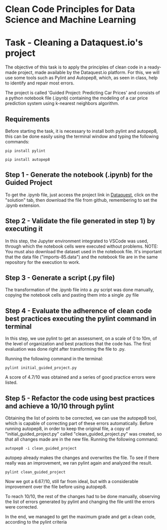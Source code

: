 # Clean Code Principles for Data Science and Machine Learning
# Task - Cleaning a Dataquest.io's project

The objective of this task is to apply the principles of clean code in a ready-made project, made available by the Dataquest.io platform. For this, we will use some tools such as Pylint and Autopep8, which, as seen in class, help to identify and repair most errors.

The project is called 'Guided Project: Predicting Car Prices' and consists of a python notebook file (.ipynb) containing the modeling of a car price prediction system using k-nearest neighbors algorithm.

## Requirements

Before starting the task, it is necessary to install both pylint and autopep8, this can be done easily using the terminal window and typing the following commands:

```
pip install pylint
```

```
pip install autopep8
```
## Step 1 - Generate the notebook (.ipynb) for the Guided Project

To get the .ipynb file, just access the project link in [Dataquest](https://app.dataquest.io/m/155/guided-project%3A-predicting-car-prices), click on the "solution" tab, then download the file from github, remembering to set the .ipynb extension.

## Step 2 - Validate the file generated in step 1) by executing it

In this step, the Jupyter environment integrated to VSCode was used, through which the notebook cells were executed without problems.
NOTE: You must also download the dataset used in the notebook file. It's important that the data file ("imports-85.data") and the notebook file are in the same repository for the execution to work.

## Step 3 - Generate a script (.py file)

The transformation of the .ipynb file into a .py script was done manually, copying the notebook cells and pasting them into a single .py file

## Step 4 - Evaluate the adherence of clean code best practices executing the pylint command in terminal

In this step, we use pylint to get an assessment, on a scale of 0 to 10m, of the level of organization and best practices that the code has. The first evaluation was done right after transforming the file to .py.

Running the following command in the terminal:

```
pylint initial_guided_project.py
```

A score of 4.7/10 was obtained and a series of good practice errors were listed.

## Step 5 - Refactor the code using best practices and achieve a 10/10 through pylint

Obtaining the list of points to be corrected, we can use the autopep8 tool, which is capable of correcting part of these errors automatically.
Before running autopep8, in order to keep the original file, a copy of "initial_guided_project.py" called "clean_guided_project.py" was created, so that all changes made are in the new file.
Running the following command:

```
autopep8 -i clean_guided_project
```

autopep already makes the changes and overwrites the file. To see if there really was an improvement, we ran pylint again and analyzed the result.

```
pylint clean_guided_project
```

Now we got a 6.67/10, still far from ideal, but with a considerable improvement over the file before using autopep8.

To reach 10/10, the rest of the changes had to be done manually, observing the list of errors generated by pylint and changing the file until the errors were corrected.

In the end, we managed to get the maximum grade and get a clean code, according to the pylint criteria